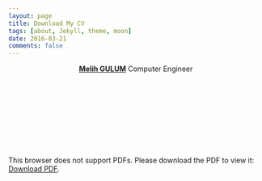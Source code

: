 ```yaml
---
layout: page
title: Download My CV
tags: [about, Jekyll, theme, moon]
date: 2016-03-21
comments: false
---
```

    
<center><a href="http://melihstp.github.io"><b>Melih GULUM</b></a> Computer Engineer </center>
<object data="https://github.com/semihstp/semihstp.github.io/files/6477157/Semih.GULUM.CV.pdf" type="application/pdf" width="700px" height="700px">
    <embed src="http://yoursite.com/the.pdf">
        <p>This browser does not support PDFs. Please download the PDF to view it: <a href="http://yoursite.com/the.pdf">Download PDF</a>.</p>
    </embed>
</object>
